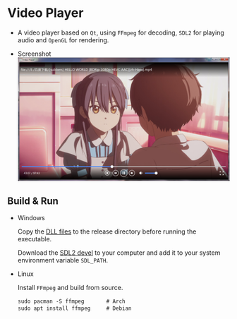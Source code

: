 # Video Player
* A video player based on `Qt`, using `FFmpeg` for decoding, `SDL2` for playing audio and `OpenGL` for rendering.

* Screenshot
![image](./screenshot/run.png)

## Build & Run
* Windows

    Copy the [DLL files](./ffmpeg/win64/bin) to the release directory before running the executable.

    Download the [SDL2 devel](http://www.libsdl.org/download-2.0.php) to your computer and add it to your system environment variable `SDL_PATH`.

* Linux

    Install `FFmpeg` and build from source.
    ```shell
    sudo pacman -S ffmpeg       # Arch
    sudo apt install ffmpeg     # Debian
    ```
